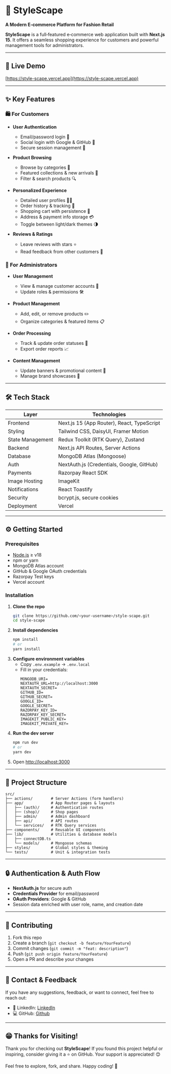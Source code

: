 # 🚀 StyleScape

**A Modern E‑commerce Platform for Fashion Retail**

**StyleScape** is a full‑featured e‑commerce web application built with **Next.js 15**. It offers a seamless shopping experience for customers and powerful management tools for administrators.

---

## 🌟 Live Demo

[https://style-scape.vercel.app](https://style-scape.vercel.app)

---

## ✨ Key Features

### 🛍️ For Customers

- **User Authentication**
  - Email/password login 🔑
  - Social login with Google & GitHub 👥
  - Secure session management 🔐
 
- **Product Browsing**
  - Browse by categories 📂
  - Featured collections & new arrivals 🌟
  - Filter & search products 🔍
    
- **Personalized Experience**
  - Detailed user profiles 🧑‍💻
  - Order history & tracking 🚞
  - Shopping cart with persistence 🛒
  - Address & payment info storage 💳
  - Toggle between light/dark themes 🌗
    
- **Reviews & Ratings**
  - Leave reviews with stars ⭐️
  - Read feedback from other customers 💬

### 🔧 For Administrators

- **User Management**
  - View & manage customer accounts 👀
  - Update roles & permissions 🛠️
    
- **Product Management**
  - Add, edit, or remove products ✏️
  - Organize categories & featured items 📋
    
- **Order Processing**
  - Track & update order statuses 🔄
  - Export order reports 📈
    
- **Content Management**
  - Update banners & promotional content 🎨
  - Manage brand showcases 🤝

---

## 🛠️ Tech Stack

| Layer            | Technologies                               |
| ---------------- | ------------------------------------------ |
| Frontend         | Next.js 15 (App Router), React, TypeScript |
| Styling          | Tailwind CSS, DaisyUI, Framer Motion       |
| State Management | Redux Toolkit (RTK Query), Zustand         |
| Backend          | Next.js API Routes, Server Actions         |
| Database         | MongoDB Atlas (Mongoose)                   |
| Auth             | NextAuth.js (Credentials, Google, GitHub)  |
| Payments         | Razorpay React SDK                         |
| Image Hosting    | ImageKit                                   |
| Notifications    | React Toastify                             |
| Security         | bcrypt.js, secure cookies                  |
| Deployment       | Vercel                                     |

---

## ⚙️ Getting Started

### Prerequisites

- [Node.js](https://nodejs.org/) ≥ v18
- npm or yarn
- MongoDB Atlas account
- GitHub & Google OAuth credentials
- Razorpay Test keys
- Vercel account

### Installation

1. **Clone the repo**
   ```bash
   git clone https://github.com/<your-username>/style-scape.git
   cd style-scape
   ```
2. **Install dependencies**
   ```bash
   npm install
   # or
   yarn install
   ```
3. **Configure environment variables**
   - Copy `.env.example` → `.env.local`
   - Fill in your credentials:
     ```env
     MONGODB_URI=
     NEXTAUTH_URL=http://localhost:3000
     NEXTAUTH_SECRET=
     GITHUB_ID=
     GITHUB_SECRET=
     GOOGLE_ID=
     GOOGLE_SECRET=
     RAZORPAY_KEY_ID=
     RAZORPAY_KEY_SECRET=
     IMAGEKIT_PUBLIC_KEY=
     IMAGEKIT_PRIVATE_KEY=
     ```
4. **Run the dev server**
   ```bash
   npm run dev
   # or
   yarn dev
   ```
5. Open [http://localhost:3000](http://localhost:3000)

---

## 📁 Project Structure

```
src/
├── actions/        # Server Actions (form handlers)
├── app/            # App Router pages & layouts
│   ├── (auth)/     # Authentication routes
│   ├── (shop)/     # Shop pages
│   ├── admin/      # Admin dashboard
│   ├── api/        # API routes
│   └── services/   # RTK Query services
├── components/     # Reusable UI components
├── lib/            # Utilities & database models
│   ├── connectDB.ts
│   └── models/     # Mongoose schemas
├── styles/         # Global styles & theming
└── tests/          # Unit & integration tests
```

---

## 🔒 Authentication & Auth Flow

- **NextAuth.js** for secure auth
- **Credentials Provider** for email/password
- **OAuth Providers**: Google & GitHub
- Session data enriched with user role, name, and creation date

---

## 🤝 Contributing

1. Fork this repo
2. Create a branch (`git checkout -b feature/YourFeature`)
3. Commit changes (`git commit -m "feat: description"`)
4. Push (`git push origin feature/YourFeature`)
5. Open a PR and describe your changes

---

## 📢 Contact & Feedback

If you have any suggestions, feedback, or want to connect, feel free to reach out:

- 💼 LinkedIn: [LinkedIn](https://www.linkedin.com/in/abhijeet-jain-84486a313/)
- 💻 GitHub: [Github](https://github.com/Aj-Levi)

---

## 😁 Thanks for Visiting!

Thank you for checking out **StyleScape**! If you found this project helpful or inspiring, consider giving it a ⭐ on GitHub. Your support is appreciated! 😊

Feel free to explore, fork, and share. Happy coding! 🚀

